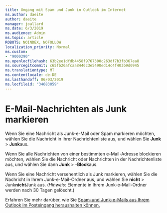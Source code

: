 ```yaml
---
title: Umgang mit Spam und Junk in Outlook im Internet
ms.author: daeite
author: daeite
manager: joallard
ms.date: 6/3/2019
ms.audience: Admin
ms.topic: article
ROBOTS: NOINDEX, NOFOLLOW
localization_priority: Normal
ms.custom:
- "9000290"
ms.openlocfilehash: 63b2ee1dfdb4458f9767300c263df7b3fb367ea8
ms.sourcegitcommit: c65fb26afcaa8446c3e5490ed14c4f403b9d0945
ms.translationtype: MT
ms.contentlocale: de-DE
ms.lasthandoff: 06/03/2019
ms.locfileid: "34683059"
---
```

# <a name="mark-email-messages-as-junk"></a>E-Mail-Nachrichten als Junk markieren

Wenn Sie eine Nachricht als Junk-e-Mail oder Spam markieren möchten, wählen Sie die Nachricht in Ihrer Nachrichtenliste aus, und wählen Sie **Junk** > **Junk**aus.

Wenn Sie alle Nachrichten von einer bestimmten e-Mail-Adresse blockieren möchten, wählen Sie die Nachricht oder Nachrichten in der Nachrichtenliste aus, und wählen Sie dann **Junk** > -**Block**aus.

Wenn Sie eine Nachricht versehentlich als Junk markieren, wählen Sie die Nachricht in Ihrem Junk-e-Mail-Ordner aus, und wählen Sie **nicht** > Junk**nicht**Junk aus. (*Hinweis:* Elemente in Ihrem Junk-e-Mail-Ordner werden nach 30 Tagen gelöscht.)

Erfahren Sie mehr darüber, wie Sie [Spam-und Junk-e-Mails aus Ihrem Outlook im Posteingang heraushalten können.](https://support.office.com/article/db786e79-54e2-40cc-904f-d89d57b7f41d)